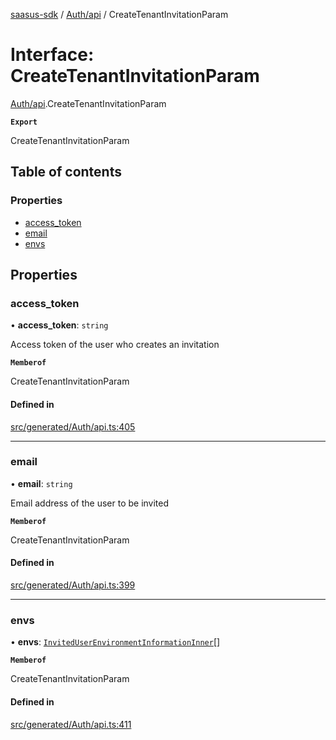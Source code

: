 [saasus-sdk](../README.md) / [Auth/api](../modules/Auth_api.md) / CreateTenantInvitationParam

# Interface: CreateTenantInvitationParam

[Auth/api](../modules/Auth_api.md).CreateTenantInvitationParam

**`Export`**

CreateTenantInvitationParam

## Table of contents

### Properties

- [access\_token](Auth_api.CreateTenantInvitationParam.md#access_token)
- [email](Auth_api.CreateTenantInvitationParam.md#email)
- [envs](Auth_api.CreateTenantInvitationParam.md#envs)

## Properties

### access\_token

• **access\_token**: `string`

Access token of the user who creates an invitation

**`Memberof`**

CreateTenantInvitationParam

#### Defined in

[src/generated/Auth/api.ts:405](https://github.com/saasus-platform/saasus-sdk-javascript/blob/c67ac22/src/generated/Auth/api.ts#L405)

___

### email

• **email**: `string`

Email address of the user to be invited

**`Memberof`**

CreateTenantInvitationParam

#### Defined in

[src/generated/Auth/api.ts:399](https://github.com/saasus-platform/saasus-sdk-javascript/blob/c67ac22/src/generated/Auth/api.ts#L399)

___

### envs

• **envs**: [`InvitedUserEnvironmentInformationInner`](Auth_api.InvitedUserEnvironmentInformationInner.md)[]

**`Memberof`**

CreateTenantInvitationParam

#### Defined in

[src/generated/Auth/api.ts:411](https://github.com/saasus-platform/saasus-sdk-javascript/blob/c67ac22/src/generated/Auth/api.ts#L411)
